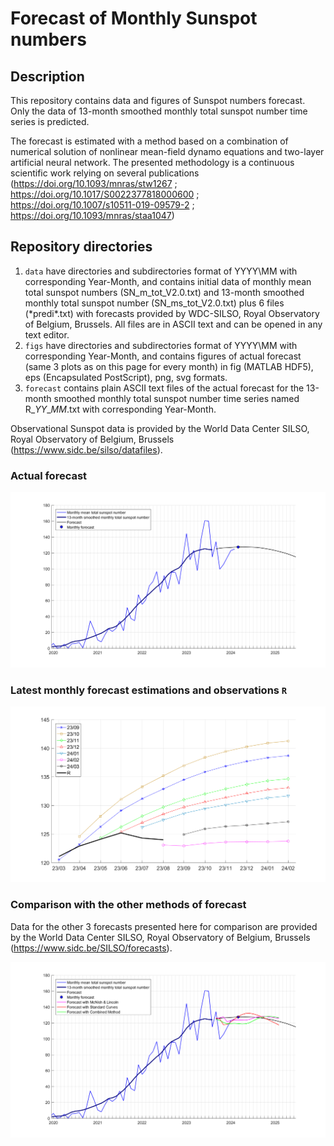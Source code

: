# Forecast of Monthly Sunspot numbers

## Description

This repository contains data and figures of Sunspot numbers forecast. 
Only the data of 13-month smoothed monthly total sunspot number time series is predicted.

The forecast is estimated with a method based on a combination of numerical solution of nonlinear mean-field dynamo equations and two-layer artificial neural network.
The presented methodology is a continuous scientific work relying on several publications (https://doi.org/10.1093/mnras/stw1267 ; https://doi.org/10.1017/S0022377818000600 ; https://doi.org/10.1007/s10511-019-09579-2 ; https://doi.org/10.1093/mnras/staa1047) 

## Repository directories
1) `data` have directories and subdirectories format of YYYY\MM with corresponding Year-Month, and contains initial data of monthly mean total sunspot numbers (SN_m_tot_V2.0.txt) and 13-month smoothed monthly total sunspot number (SN_ms_tot_V2.0.txt) plus 6 files (\*predi\*.txt) with forecasts provided by WDC-SILSO, Royal Observatory of Belgium, Brussels. All files are in ASCII text and can be opened in any text editor.
2) `figs` have directories and subdirectories format of YYYY\MM with corresponding Year-Month, and contains figures of actual forecast (same 3 plots as on this page for every month) in fig (MATLAB HDF5), eps (Encapsulated PostScript), png, svg formats.
3) `forecast` contains plain ASCII text files of the actual forecast for the 13-month smoothed monthly total sunspot number time series named R_*YY*_*MM*.txt with corresponding Year-Month.

Observational Sunspot data is provided by the World Data Center SILSO, Royal Observatory of Belgium, Brussels (https://www.sidc.be/silso/datafiles).

### Actual forecast

![plot](./figs/2024/03/f_2024_03.png)

### Latest monthly forecast estimations and observations `R`

![plot](./figs/2024/03/f_24_03.png)

### Comparison with the other methods of forecast

Data for the other 3 forecasts presented here for comparison are provided by the World Data Center SILSO, Royal Observatory of Belgium, Brussels (https://www.sidc.be/SILSO/forecasts).

![plot](./figs/2024/03/f_2024_03_all.png)

